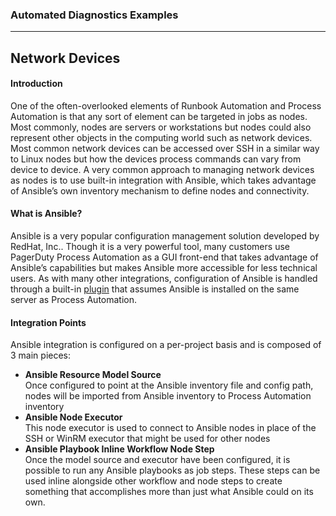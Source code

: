 ### Automated Diagnostics Examples
---

## Network Devices

#### Introduction
One of the often-overlooked elements of Runbook Automation and Process Automation is that any sort of element can be targeted in jobs as nodes.  Most commonly, nodes are servers or workstations but nodes could also represent other objects in the computing world such as network devices.  Most common network devices can be accessed over SSH in a similar way to Linux nodes but how the devices process commands can vary from device to device.  A very common approach to managing network devices as nodes is to use built-in integration with Ansible,  which takes advantage of Ansible’s own inventory mechanism to define nodes and connectivity.

#### What is Ansible?
Ansible is a very popular configuration management solution developed by RedHat, Inc..  Though it is a very powerful tool, many customers use PagerDuty Process Automation as a GUI front-end that takes advantage of Ansible’s capabilities but makes Ansible more accessible for less technical users.  As with many other integrations, configuration of Ansible is handled through a built-in [plugin](https://docs.rundeck.com/docs/learning/howto/using-ansible.html#rundeck-and-ansible-integration) that assumes Ansible is installed on the same server as Process Automation.

#### Integration Points

Ansible integration is configured on a per-project basis and is composed of 3 main pieces:
* **Ansible Resource Model Source**<br>
    Once configured to point at the Ansible inventory file and config path, nodes will be imported from Ansible inventory to Process Automation inventory 
* **Ansible Node Executor**<br>
    This node executor is used to connect to Ansible nodes in place of the SSH or WinRM executor that might be used for other nodes
* **Ansible Playbook Inline Workflow Node Step**<br>
    Once the model source and executor have been configured, it is possible to run any Ansible playbooks as job steps.  These steps can be used inline alongside other workflow and node steps to create something that accomplishes more than just what Ansible could on its own.
